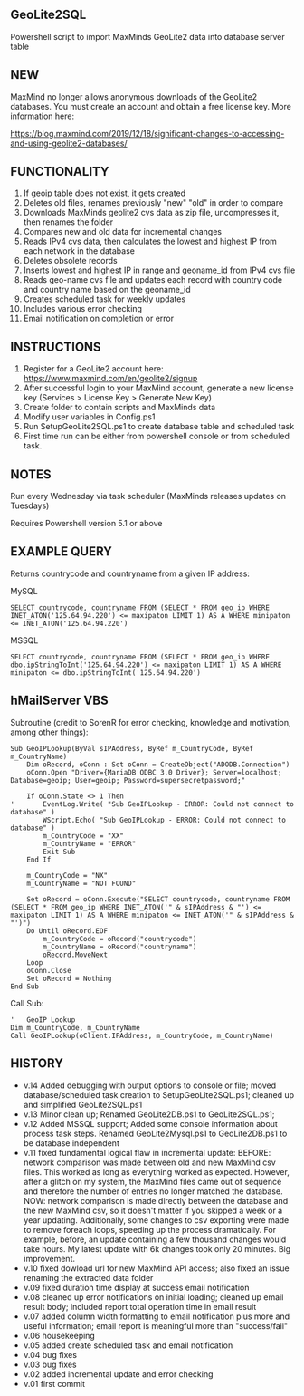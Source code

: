 ## GeoLite2SQL
Powershell script to import MaxMinds GeoLite2 data into database server table

## NEW

MaxMind no longer allows anonymous downloads of the GeoLite2 databases. You must create an account and obtain a free license key. More information here:

https://blog.maxmind.com/2019/12/18/significant-changes-to-accessing-and-using-geolite2-databases/

## FUNCTIONALITY
1) If geoip table does not exist, it gets created
2) Deletes old files, renames previously "new" "old" in order to compare
3) Downloads MaxMinds geolite2 cvs data as zip file, uncompresses it, then renames the folder
4) Compares new and old data for incremental changes
5) Reads IPv4 cvs data, then calculates the lowest and highest IP from each network in the database
6) Deletes obsolete records
7) Inserts lowest and highest IP in range and geoname_id from IPv4 cvs file
8) Reads geo-name cvs file and updates each record with country code and country name based on the geoname_id
9) Creates scheduled task for weekly updates
10) Includes various error checking
11) Email notification on completion or error

## INSTRUCTIONS
1) Register for a GeoLite2 account here: https://www.maxmind.com/en/geolite2/signup
2) After successful login to your MaxMind account, generate a new license key (Services > License Key > Generate New Key)
3) Create folder to contain scripts and MaxMinds data
4) Modify user variables in Config.ps1
5) Run SetupGeoLite2SQL.ps1 to create database table and scheduled task
6) First time run can be either from powershell console or from scheduled task.

## NOTES
Run every Wednesday via task scheduler (MaxMinds releases updates on Tuesdays)

Requires Powershell version 5.1 or above
	
## EXAMPLE QUERY
Returns countrycode and countryname from a given IP address:

MySQL	
```
SELECT countrycode, countryname FROM (SELECT * FROM geo_ip WHERE INET_ATON('125.64.94.220') <= maxipaton LIMIT 1) AS A WHERE minipaton <= INET_ATON('125.64.94.220')
```

MSSQL	
```
SELECT countrycode, countryname FROM (SELECT * FROM geo_ip WHERE dbo.ipStringToInt('125.64.94.220') <= maxipaton LIMIT 1) AS A WHERE minipaton <= dbo.ipStringToInt('125.64.94.220')
```

## hMailServer VBS
Subroutine (credit to SorenR for error checking, knowledge and motivation, among other things):
```
Sub GeoIPLookup(ByVal sIPAddress, ByRef m_CountryCode, ByRef m_CountryName)
    Dim oRecord, oConn : Set oConn = CreateObject("ADODB.Connection")
    oConn.Open "Driver={MariaDB ODBC 3.0 Driver}; Server=localhost; Database=geoip; User=geoip; Password=supersecretpassword;"

    If oConn.State <> 1 Then
'       EventLog.Write( "Sub GeoIPLookup - ERROR: Could not connect to database" )
        WScript.Echo( "Sub GeoIPLookup - ERROR: Could not connect to database" )
        m_CountryCode = "XX"
        m_CountryName = "ERROR"
        Exit Sub
    End If

    m_CountryCode = "NX"
    m_CountryName = "NOT FOUND"

    Set oRecord = oConn.Execute("SELECT countrycode, countryname FROM (SELECT * FROM geo_ip WHERE INET_ATON('" & sIPAddress & "') <= maxipaton LIMIT 1) AS A WHERE minipaton <= INET_ATON('" & sIPAddress & "')")
    Do Until oRecord.EOF
        m_CountryCode = oRecord("countrycode")
        m_CountryName = oRecord("countryname")
        oRecord.MoveNext
    Loop
    oConn.Close
    Set oRecord = Nothing
End Sub
```

Call Sub:
```
'	GeoIP Lookup
Dim m_CountryCode, m_CountryName
Call GeoIPLookup(oClient.IPAddress, m_CountryCode, m_CountryName)
```

## HISTORY
- v.14 Added debugging with output options to console or file; moved database/scheduled task creation to SetupGeoLite2SQL.ps1; cleaned up and simplified GeoLite2SQL.ps1
- v.13 Minor clean up; Renamed GeoLite2DB.ps1 to GeoLite2SQL.ps1;
- v.12 Added MSSQL support; Added some console information about process task steps. Renamed GeoLite2Mysql.ps1 to GeoLite2DB.ps1 to be database independent
- v.11 fixed fundamental logical flaw in incremental update: BEFORE: network comparison was made between old and new MaxMind csv files. This worked as long as everything worked as expected. However, after a glitch on my system, the MaxMind files came out of sequence and therefore the number of entries no longer matched the database. NOW: network comparison is made directly between the database and the new MaxMind csv, so it doesn't matter if you skipped a week or a year updating. Additionally, some changes to csv exporting were made to remove foreach loops, speeding up the process dramatically. For example, before, an update containing a few thousand changes would take hours. My latest update with 6k changes took only 20 minutes. Big improvement. 
- v.10 fixed dowload url for new MaxMind API access; also fixed an issue renaming the extracted data folder
- v.09 fixed duration time display at success email notification
- v.08 cleaned up error notifications on initial loading; cleaned up email result body; included report total operation time in email result
- v.07 added column width formatting to email notification plus more and useful information; email report is meaningful more than "success/fail"
- v.06 housekeeping
- v.05 added create scheduled task and email notification
- v.04 bug fixes
- v.03 bug fixes
- v.02 added incremental update and error checking
- v.01 first commit
